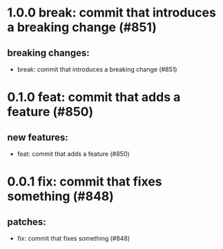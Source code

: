 # 1.0.0 break: commit that introduces a breaking change (#851)

## breaking changes:
* break: commit that introduces a breaking change (#851)

# 0.1.0 feat: commit that adds a feature (#850)

## new features:
* feat: commit that adds a feature (#850)

# 0.0.1 fix: commit that fixes something (#848)

## patches:
* fix: commit that fixes something (#848)

